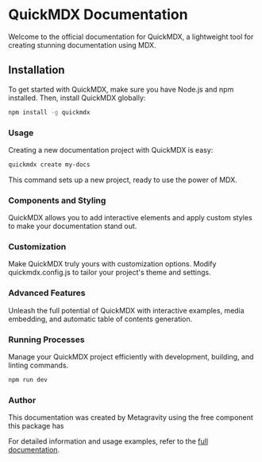 # QuickMDX Documentation

Welcome to the official documentation for QuickMDX, a lightweight tool for creating stunning documentation using MDX.

## Installation

To get started with QuickMDX, make sure you have Node.js and npm installed. Then, install QuickMDX globally:

```bash
npm install -g quickmdx
```
### Usage
Creating a new documentation project with QuickMDX is easy:

```bash
quickmdx create my-docs
```
This command sets up a new project, ready to use the power of MDX.

### Components and Styling
QuickMDX allows you to add interactive elements and apply custom styles to make your documentation stand out.

### Customization
Make QuickMDX truly yours with customization options. Modify quickmdx.config.js to tailor your project's theme and settings.

### Advanced Features
Unleash the full potential of QuickMDX with interactive examples, media embedding, and automatic table of contents generation.

### Running Processes
Manage your QuickMDX project efficiently with development, building, and linting commands.
```bash
npm run dev
```

### Author
This documentation was created by Metagravity using the free component this package has

For detailed information and usage examples, refer to the [full documentation]().
